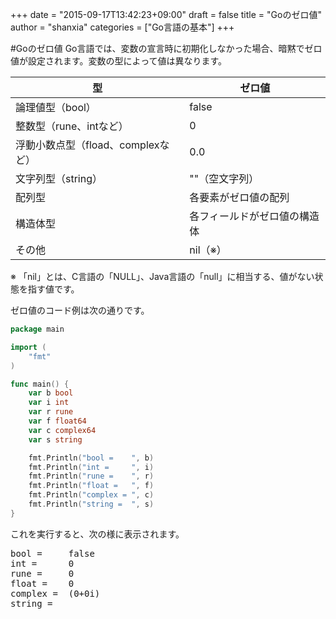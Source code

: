 +++
date = "2015-09-17T13:42:23+09:00"
draft = false
title = "Goのゼロ値"
author = "shanxia"
categories = ["Go言語の基本"]
+++

#Goのゼロ値
Go言語では、変数の宣言時に初期化しなかった場合、暗黙でゼロ値が設定されます。変数の型によって値は異なります。

| 型 | ゼロ値 |
|--------|--------|
|論理値型（bool）|false|
|整数型（rune、intなど）|0|
|浮動小数点型（fload、complexなど）|0.0|
|文字列型（string）|""（空文字列）|
|配列型|各要素がゼロ値の配列|
|構造体型|各フィールドがゼロ値の構造体|
|その他|nil（※）|

※ 「nil」とは、C言語の「NULL」、Java言語の「null」に相当する、値がない状態を指す値です。

ゼロ値のコード例は次の通りです。

```go
package main

import (
	"fmt"
)

func main() {
	var b bool
	var i int
	var r rune
	var f float64
	var c complex64
	var s string

	fmt.Println("bool =    ", b)
	fmt.Println("int =     ", i)
	fmt.Println("rune =    ", r)
	fmt.Println("float =   ", f)
	fmt.Println("complex = ", c)
	fmt.Println("string =  ", s)
}
```

これを実行すると、次の様に表示されます。

<pre>
bool =     false
int =      0
rune =     0
float =    0
complex =  (0+0i)
string =   
</pre>
